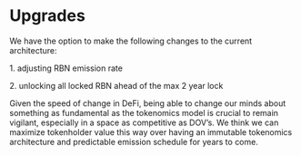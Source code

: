 # Upgrades

We have the option to make the following changes to the current architecture:

&#x20;1\. adjusting RBN emission rate

2\. unlocking all locked RBN ahead of the max 2 year lock

Given the speed of change in DeFi, being able to change our minds about something as fundamental as the tokenomics model is crucial to remain vigilant, especially in a space as competitive as DOV’s. We think we can maximize tokenholder value this way over having an immutable tokenomics architecture and predictable emission schedule for years to come.
